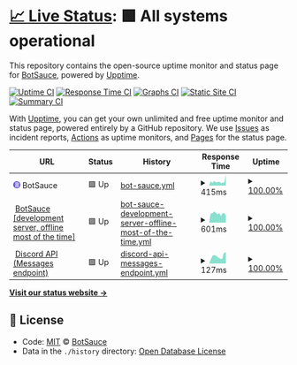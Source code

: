 # [📈 Live Status](https://BotSauce.github.io/status): <!--live status--> **🟩 All systems operational**

This repository contains the open-source uptime monitor and status page for [BotSauce](https://botsauce.github.io), powered by [Upptime](https://github.com/upptime/upptime).

[![Uptime CI](https://github.com/koj-co/upptime/workflows/Uptime%20CI/badge.svg)](https://github.com/koj-co/upptime/actions?query=workflow%3A%22Uptime+CI%22)
[![Response Time CI](https://github.com/koj-co/upptime/workflows/Response%20Time%20CI/badge.svg)](https://github.com/koj-co/upptime/actions?query=workflow%3A%22Response+Time+CI%22)
[![Graphs CI](https://github.com/koj-co/upptime/workflows/Graphs%20CI/badge.svg)](https://github.com/koj-co/upptime/actions?query=workflow%3A%22Graphs+CI%22)
[![Static Site CI](https://github.com/koj-co/upptime/workflows/Static%20Site%20CI/badge.svg)](https://github.com/koj-co/upptime/actions?query=workflow%3A%22Static+Site+CI%22)
[![Summary CI](https://github.com/koj-co/upptime/workflows/Summary%20CI/badge.svg)](https://github.com/koj-co/upptime/actions?query=workflow%3A%22Summary+CI%22)

With [Upptime](https://upptime.js.org), you can get your own unlimited and free uptime monitor and status page, powered entirely by a GitHub repository. We use [Issues](https://github.com/BotSauce/status/issues) as incident reports, [Actions](https://github.com/BotSauce/status/actions) as uptime monitors, and [Pages](https://BotSauce.github.io/status) for the status page.

<!--start: status pages-->
<!-- This summary is generated by Upptime (https://github.com/upptime/upptime) -->
<!-- Do not edit this manually, your changes will be overwritten -->
<!-- prettier-ignore -->
| URL | Status | History | Response Time | Uptime |
| --- | ------ | ------- | ------------- | ------ |
| <img alt="" src="https://raw.githubusercontent.com/BotSauce/botsauce.github.io/master/assets/images/botsauce_circle.png" height="13"> BotSauce | 🟩 Up | [bot-sauce.yml](https://github.com/BotSauce/status/commits/master/history/bot-sauce.yml) | <details><summary><img alt="Response time graph" src="./graphs/bot-sauce/response-time-week.png" height="20"> 415ms</summary><br><a href="https://BotSauce.github.io/status/history/bot-sauce"><img alt="Response time 409" src="https://img.shields.io/endpoint?url=https%3A%2F%2Fraw.githubusercontent.com%2FBotSauce%2Fstatus%2Fmaster%2Fapi%2Fbot-sauce%2Fresponse-time.json"></a><br><a href="https://BotSauce.github.io/status/history/bot-sauce"><img alt="24-hour response time 566" src="https://img.shields.io/endpoint?url=https%3A%2F%2Fraw.githubusercontent.com%2FBotSauce%2Fstatus%2Fmaster%2Fapi%2Fbot-sauce%2Fresponse-time-day.json"></a><br><a href="https://BotSauce.github.io/status/history/bot-sauce"><img alt="7-day response time 415" src="https://img.shields.io/endpoint?url=https%3A%2F%2Fraw.githubusercontent.com%2FBotSauce%2Fstatus%2Fmaster%2Fapi%2Fbot-sauce%2Fresponse-time-week.json"></a><br><a href="https://BotSauce.github.io/status/history/bot-sauce"><img alt="30-day response time 351" src="https://img.shields.io/endpoint?url=https%3A%2F%2Fraw.githubusercontent.com%2FBotSauce%2Fstatus%2Fmaster%2Fapi%2Fbot-sauce%2Fresponse-time-month.json"></a><br><a href="https://BotSauce.github.io/status/history/bot-sauce"><img alt="1-year response time 409" src="https://img.shields.io/endpoint?url=https%3A%2F%2Fraw.githubusercontent.com%2FBotSauce%2Fstatus%2Fmaster%2Fapi%2Fbot-sauce%2Fresponse-time-year.json"></a></details> | <details><summary><a href="https://BotSauce.github.io/status/history/bot-sauce">100.00%</a></summary><a href="https://BotSauce.github.io/status/history/bot-sauce"><img alt="All-time uptime 100.00%" src="https://img.shields.io/endpoint?url=https%3A%2F%2Fraw.githubusercontent.com%2FBotSauce%2Fstatus%2Fmaster%2Fapi%2Fbot-sauce%2Fuptime.json"></a><br><a href="https://BotSauce.github.io/status/history/bot-sauce"><img alt="24-hour uptime 100.00%" src="https://img.shields.io/endpoint?url=https%3A%2F%2Fraw.githubusercontent.com%2FBotSauce%2Fstatus%2Fmaster%2Fapi%2Fbot-sauce%2Fuptime-day.json"></a><br><a href="https://BotSauce.github.io/status/history/bot-sauce"><img alt="7-day uptime 100.00%" src="https://img.shields.io/endpoint?url=https%3A%2F%2Fraw.githubusercontent.com%2FBotSauce%2Fstatus%2Fmaster%2Fapi%2Fbot-sauce%2Fuptime-week.json"></a><br><a href="https://BotSauce.github.io/status/history/bot-sauce"><img alt="30-day uptime 100.00%" src="https://img.shields.io/endpoint?url=https%3A%2F%2Fraw.githubusercontent.com%2FBotSauce%2Fstatus%2Fmaster%2Fapi%2Fbot-sauce%2Fuptime-month.json"></a><br><a href="https://BotSauce.github.io/status/history/bot-sauce"><img alt="1-year uptime 100.00%" src="https://img.shields.io/endpoint?url=https%3A%2F%2Fraw.githubusercontent.com%2FBotSauce%2Fstatus%2Fmaster%2Fapi%2Fbot-sauce%2Fuptime-year.json"></a></details>
| <img alt="" src="https://favicons.githubusercontent.com/botsauce.cf" height="13"> [BotSauce [development server, offline most of the time]](https://botsauce.cf) | 🟩 Up | [bot-sauce-development-server-offline-most-of-the-time.yml](https://github.com/BotSauce/status/commits/master/history/bot-sauce-development-server-offline-most-of-the-time.yml) | <details><summary><img alt="Response time graph" src="./graphs/bot-sauce-development-server-offline-most-of-the-time/response-time-week.png" height="20"> 601ms</summary><br><a href="https://BotSauce.github.io/status/history/bot-sauce-development-server-offline-most-of-the-time"><img alt="Response time 601" src="https://img.shields.io/endpoint?url=https%3A%2F%2Fraw.githubusercontent.com%2FBotSauce%2Fstatus%2Fmaster%2Fapi%2Fbot-sauce-development-server-offline-most-of-the-time%2Fresponse-time.json"></a><br><a href="https://BotSauce.github.io/status/history/bot-sauce-development-server-offline-most-of-the-time"><img alt="24-hour response time 601" src="https://img.shields.io/endpoint?url=https%3A%2F%2Fraw.githubusercontent.com%2FBotSauce%2Fstatus%2Fmaster%2Fapi%2Fbot-sauce-development-server-offline-most-of-the-time%2Fresponse-time-day.json"></a><br><a href="https://BotSauce.github.io/status/history/bot-sauce-development-server-offline-most-of-the-time"><img alt="7-day response time 601" src="https://img.shields.io/endpoint?url=https%3A%2F%2Fraw.githubusercontent.com%2FBotSauce%2Fstatus%2Fmaster%2Fapi%2Fbot-sauce-development-server-offline-most-of-the-time%2Fresponse-time-week.json"></a><br><a href="https://BotSauce.github.io/status/history/bot-sauce-development-server-offline-most-of-the-time"><img alt="30-day response time 601" src="https://img.shields.io/endpoint?url=https%3A%2F%2Fraw.githubusercontent.com%2FBotSauce%2Fstatus%2Fmaster%2Fapi%2Fbot-sauce-development-server-offline-most-of-the-time%2Fresponse-time-month.json"></a><br><a href="https://BotSauce.github.io/status/history/bot-sauce-development-server-offline-most-of-the-time"><img alt="1-year response time 601" src="https://img.shields.io/endpoint?url=https%3A%2F%2Fraw.githubusercontent.com%2FBotSauce%2Fstatus%2Fmaster%2Fapi%2Fbot-sauce-development-server-offline-most-of-the-time%2Fresponse-time-year.json"></a></details> | <details><summary><a href="https://BotSauce.github.io/status/history/bot-sauce-development-server-offline-most-of-the-time">100.00%</a></summary><a href="https://BotSauce.github.io/status/history/bot-sauce-development-server-offline-most-of-the-time"><img alt="All-time uptime 100.00%" src="https://img.shields.io/endpoint?url=https%3A%2F%2Fraw.githubusercontent.com%2FBotSauce%2Fstatus%2Fmaster%2Fapi%2Fbot-sauce-development-server-offline-most-of-the-time%2Fuptime.json"></a><br><a href="https://BotSauce.github.io/status/history/bot-sauce-development-server-offline-most-of-the-time"><img alt="24-hour uptime 100.00%" src="https://img.shields.io/endpoint?url=https%3A%2F%2Fraw.githubusercontent.com%2FBotSauce%2Fstatus%2Fmaster%2Fapi%2Fbot-sauce-development-server-offline-most-of-the-time%2Fuptime-day.json"></a><br><a href="https://BotSauce.github.io/status/history/bot-sauce-development-server-offline-most-of-the-time"><img alt="7-day uptime 100.00%" src="https://img.shields.io/endpoint?url=https%3A%2F%2Fraw.githubusercontent.com%2FBotSauce%2Fstatus%2Fmaster%2Fapi%2Fbot-sauce-development-server-offline-most-of-the-time%2Fuptime-week.json"></a><br><a href="https://BotSauce.github.io/status/history/bot-sauce-development-server-offline-most-of-the-time"><img alt="30-day uptime 100.00%" src="https://img.shields.io/endpoint?url=https%3A%2F%2Fraw.githubusercontent.com%2FBotSauce%2Fstatus%2Fmaster%2Fapi%2Fbot-sauce-development-server-offline-most-of-the-time%2Fuptime-month.json"></a><br><a href="https://BotSauce.github.io/status/history/bot-sauce-development-server-offline-most-of-the-time"><img alt="1-year uptime 100.00%" src="https://img.shields.io/endpoint?url=https%3A%2F%2Fraw.githubusercontent.com%2FBotSauce%2Fstatus%2Fmaster%2Fapi%2Fbot-sauce-development-server-offline-most-of-the-time%2Fuptime-year.json"></a></details>
| <img alt="" src="https://simpleicons.org/icons/discord.svg" height="13"> [Discord API (Messages endpoint)](https://discord.com/api/channels/563066002724880404) | 🟩 Up | [discord-api-messages-endpoint.yml](https://github.com/BotSauce/status/commits/master/history/discord-api-messages-endpoint.yml) | <details><summary><img alt="Response time graph" src="./graphs/discord-api-messages-endpoint/response-time-week.png" height="20"> 127ms</summary><br><a href="https://BotSauce.github.io/status/history/discord-api-messages-endpoint"><img alt="Response time 137" src="https://img.shields.io/endpoint?url=https%3A%2F%2Fraw.githubusercontent.com%2FBotSauce%2Fstatus%2Fmaster%2Fapi%2Fdiscord-api-messages-endpoint%2Fresponse-time.json"></a><br><a href="https://BotSauce.github.io/status/history/discord-api-messages-endpoint"><img alt="24-hour response time 161" src="https://img.shields.io/endpoint?url=https%3A%2F%2Fraw.githubusercontent.com%2FBotSauce%2Fstatus%2Fmaster%2Fapi%2Fdiscord-api-messages-endpoint%2Fresponse-time-day.json"></a><br><a href="https://BotSauce.github.io/status/history/discord-api-messages-endpoint"><img alt="7-day response time 127" src="https://img.shields.io/endpoint?url=https%3A%2F%2Fraw.githubusercontent.com%2FBotSauce%2Fstatus%2Fmaster%2Fapi%2Fdiscord-api-messages-endpoint%2Fresponse-time-week.json"></a><br><a href="https://BotSauce.github.io/status/history/discord-api-messages-endpoint"><img alt="30-day response time 131" src="https://img.shields.io/endpoint?url=https%3A%2F%2Fraw.githubusercontent.com%2FBotSauce%2Fstatus%2Fmaster%2Fapi%2Fdiscord-api-messages-endpoint%2Fresponse-time-month.json"></a><br><a href="https://BotSauce.github.io/status/history/discord-api-messages-endpoint"><img alt="1-year response time 137" src="https://img.shields.io/endpoint?url=https%3A%2F%2Fraw.githubusercontent.com%2FBotSauce%2Fstatus%2Fmaster%2Fapi%2Fdiscord-api-messages-endpoint%2Fresponse-time-year.json"></a></details> | <details><summary><a href="https://BotSauce.github.io/status/history/discord-api-messages-endpoint">100.00%</a></summary><a href="https://BotSauce.github.io/status/history/discord-api-messages-endpoint"><img alt="All-time uptime 100.00%" src="https://img.shields.io/endpoint?url=https%3A%2F%2Fraw.githubusercontent.com%2FBotSauce%2Fstatus%2Fmaster%2Fapi%2Fdiscord-api-messages-endpoint%2Fuptime.json"></a><br><a href="https://BotSauce.github.io/status/history/discord-api-messages-endpoint"><img alt="24-hour uptime 100.00%" src="https://img.shields.io/endpoint?url=https%3A%2F%2Fraw.githubusercontent.com%2FBotSauce%2Fstatus%2Fmaster%2Fapi%2Fdiscord-api-messages-endpoint%2Fuptime-day.json"></a><br><a href="https://BotSauce.github.io/status/history/discord-api-messages-endpoint"><img alt="7-day uptime 100.00%" src="https://img.shields.io/endpoint?url=https%3A%2F%2Fraw.githubusercontent.com%2FBotSauce%2Fstatus%2Fmaster%2Fapi%2Fdiscord-api-messages-endpoint%2Fuptime-week.json"></a><br><a href="https://BotSauce.github.io/status/history/discord-api-messages-endpoint"><img alt="30-day uptime 100.00%" src="https://img.shields.io/endpoint?url=https%3A%2F%2Fraw.githubusercontent.com%2FBotSauce%2Fstatus%2Fmaster%2Fapi%2Fdiscord-api-messages-endpoint%2Fuptime-month.json"></a><br><a href="https://BotSauce.github.io/status/history/discord-api-messages-endpoint"><img alt="1-year uptime 100.00%" src="https://img.shields.io/endpoint?url=https%3A%2F%2Fraw.githubusercontent.com%2FBotSauce%2Fstatus%2Fmaster%2Fapi%2Fdiscord-api-messages-endpoint%2Fuptime-year.json"></a></details>

<!--end: status pages-->

[**Visit our status website →**](https://BotSauce.github.io/status)

## 📄 License

- Code: [MIT](./LICENSE) © [BotSauce](https://botsauce.github.io)
- Data in the `./history` directory: [Open Database License](https://opendatacommons.org/licenses/odbl/1-0/)
